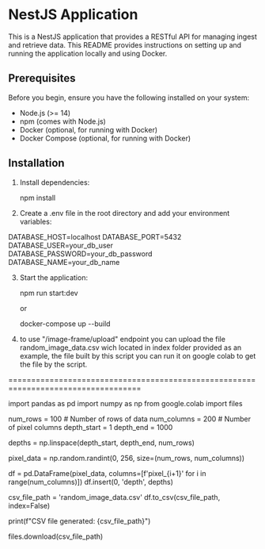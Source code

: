 # NestJS Application

This is a NestJS application that provides a RESTful API for managing ingest and retrieve data. This README provides instructions on setting up and running the application locally and using Docker.

## Prerequisites

Before you begin, ensure you have the following installed on your system:

- Node.js (>= 14)
- npm (comes with Node.js)
- Docker (optional, for running with Docker)
- Docker Compose (optional, for running with Docker)

## Installation

1. Install dependencies:


   npm install

2. Create a .env file in the root directory and add your environment variables:
  
  DATABASE_HOST=localhost
  DATABASE_PORT=5432
  DATABASE_USER=your_db_user
  DATABASE_PASSWORD=your_db_password
  DATABASE_NAME=your_db_name  

3. Start the application:


   npm run start:dev

   or 

   docker-compose up --build

4. to use "/image-frame/upload" endpoint you can upload the file random_image_data.csv wich located in index folder provided as an example, the file built by this script you can run it on google colab to get the file by the script.

===================================================================================

import pandas as pd
import numpy as np
from google.colab import files

num_rows = 100  # Number of rows of data
num_columns = 200  # Number of pixel columns
depth_start = 1
depth_end = 1000

depths = np.linspace(depth_start, depth_end, num_rows)

pixel_data = np.random.randint(0, 256, size=(num_rows, num_columns))

df = pd.DataFrame(pixel_data, columns=[f'pixel_{i+1}' for i in range(num_columns)])
df.insert(0, 'depth', depths)

csv_file_path = 'random_image_data.csv'
df.to_csv(csv_file_path, index=False)

print(f"CSV file generated: {csv_file_path}")

files.download(csv_file_path)